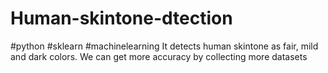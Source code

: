 # Human-skintone-dtection
#python #sklearn #machinelearning
It detects human skintone as fair, mild and dark colors. 
We can get more accuracy by collecting more datasets
